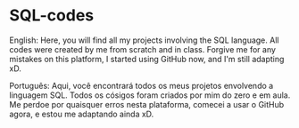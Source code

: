 # SQL-codes

English: Here, you will find all my projects involving the SQL language. All codes were created by me from scratch and in class. 
Forgive me for any mistakes on this platform, I started using GitHub now, and I'm still adapting xD.

Português: Aqui, você encontrará todos os meus projetos envolvendo a linguagem SQL. Todos os cósigos foram criados por mim do zero e em aula. 
Me perdoe por quaisquer erros nesta plataforma, comecei a usar o GitHub agora, e estou me adaptando ainda xD.
